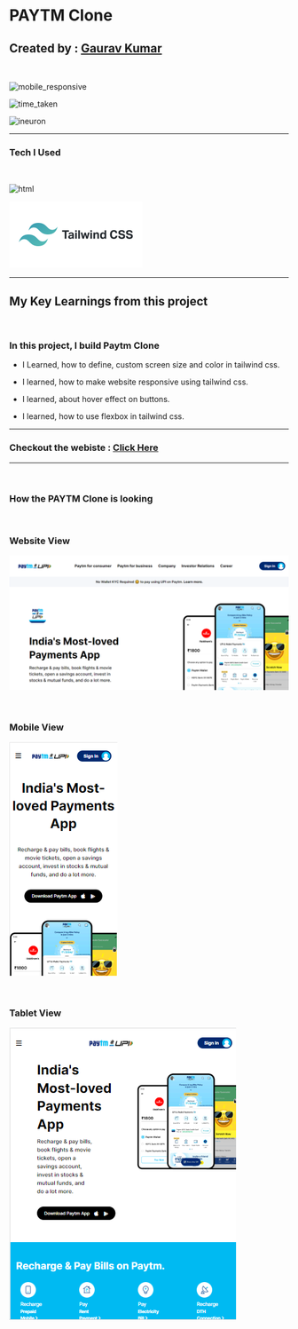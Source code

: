 # PAYTM Clone

##  Created by : [Gaurav Kumar](https://the-gaurav-portfolio.netlify.app/)

</br>

![mobile_responsive](https://img.shields.io/badge/Mobile%20Responsive-Yes-yellowgreen)


![time_taken](https://img.shields.io/badge/Time%20Taken%20-15%20hours-red)

![ineuron](https://img.shields.io/badge/Ineuron-Javascript%20Full%20Stack%20Web%20Developer%20Bootcamp-orange)

***

### Tech I Used
<br>

![html](https://camo.githubusercontent.com/5bcb7cda967deb354d2abb58d21c13144d67ddbb706201f1541de2ffd4e2f46b/68747470733a2f2f696d672e736869656c64732e696f2f62616467652f68746d6c2d3336373041303f7374796c653d666f722d7468652d6261646765266c6f676f3d68746d6c35266c6f676f436f6c6f723d7768697465)

![css](tailwind-logo.svg)

***

## My Key Learnings from this project

<br>

### In this project, I build Paytm Clone

- I Learned, how to define, custom screen size and color in tailwind css.

- I learned, how to make website responsive using tailwind css.

- I learned, about hover effect on buttons.

- I learned, how to use flexbox in tailwind css. 


***

### Checkout the webiste : [Click Here](#)

***
<br>

### How the PAYTM Clone is looking

<br>

### Website View

![website_view](./screenshots/screenshot-1.png)

</br>

### Mobile View

![mobile_view](./screenshots/Screenshot-5.png)

</br>

### Tablet View

![tablet_view](./screenshots/Screenshot-6.png)
